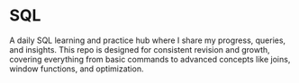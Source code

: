 # SQL
A daily SQL learning and practice hub where I share my progress, queries, and insights. This repo is designed for consistent revision and growth, covering everything from basic commands to advanced concepts like joins, window functions, and optimization. 

